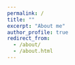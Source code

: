 ```yaml
---
permalink: /
title: ""
excerpt: "About me"
author_profile: true
redirect_from:
  - /about/
  - /about.html
---
```

<!--
<p>熱血嗨歌，一款行動K歌App，好用的練歌神器，更可錄製自己的作品哦！<iframe src="https://www.facebook.com/plugins/post.php?href=https%3A%2F%2Fwww.facebook.com%2Fsingapp.page%2Fposts%2F662161677551432%3F__xts__%255B0%255D%3D68.ARAUEHqvg9mB6lYfrTPdpD4aP27XHNn7xA81ovPUwcmShI98muuH72Cbct3onP7MeOKN3chejdazdOsPDr0d5jnXGyLPaETV0JrRNiKpGZQgJchmqdXLouPEp0tNkUtLH3qCiw1RkSPOJlrOBcflTe-FvGb2o_bBtYpInhlyqkw2ULVRjaFNeJTYGtxBRjeDYIEQDkfEE1ajKBCXEI2UCzQIBAAH-oVJWQA2MsZvJUCX96_SIBXWlqUvo2ymyfA9Xy28LFtBgLLfXNQUiE7qI9_mFKiH0tklZqqMuFOlqRVcv5vwV0JgNRT82SVadovE8Q2GoKzDDvhxXVMRzCWXm26sf5VscHCB4RKPl7dRgtFVBgcaZ307459Xwh0jPcs6Jvnu99wqzfJZwY2CTOpQbhBLqooyUNee8IrvQ7t6regyys8PntALMM_dqTltFjwKTcJqScL9islxaSpyFl5bJTEt8oQTbRa0uylIJyD2ZBKh5StlcBnG001eBcs%26__tn__%3D-R&amp;width=750&amp;show_text=true&amp;height=557&amp;appId" width="750" height="557" style="border: none; overflow: hidden;" scrolling="no" frameborder="0" allowtransparency="true" allow="encrypted-media"></iframe></p>
-->
